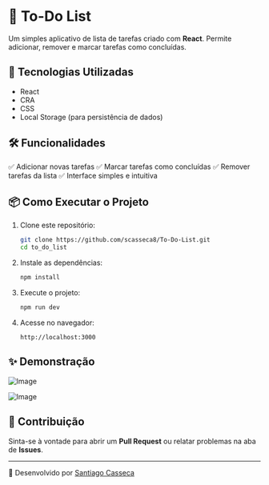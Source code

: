 # 📌 To-Do List

Um simples aplicativo de lista de tarefas criado com **React**. Permite adicionar, remover e marcar tarefas como concluídas.

## 🚀 Tecnologias Utilizadas
- React
- CRA
- CSS
- Local Storage (para persistência de dados)

## 🛠 Funcionalidades
✅ Adicionar novas tarefas
✅ Marcar tarefas como concluídas
✅ Remover tarefas da lista
✅ Interface simples e intuitiva

## 📦 Como Executar o Projeto

1. Clone este repositório:
   ```bash
   git clone https://github.com/scasseca8/To-Do-List.git
   cd to_do_list
   ```
2. Instale as dependências:
   ```bash
   npm install
   ```
3. Execute o projeto:
   ```bash
   npm run dev
   ```
4. Acesse no navegador:
   ```
   http://localhost:3000
   ```

## ✨ Demonstração

![Image](https://github.com/user-attachments/assets/85e9a74b-5a9f-40b2-86c2-e0b8c0993dae)

![Image](https://github.com/user-attachments/assets/7a21c824-6e42-4e51-94a0-f2fa577e84de)


## 📝 Contribuição
Sinta-se à vontade para abrir um **Pull Request** ou relatar problemas na aba de **Issues**.


---
📌 Desenvolvido por [Santiago Casseca](https://github.com/scasseca8)

